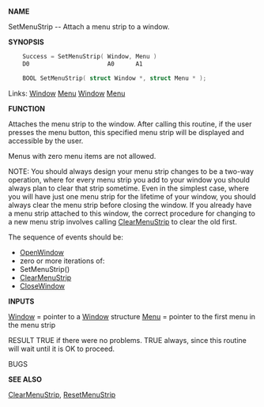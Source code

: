 
**NAME**

SetMenuStrip -- Attach a menu strip to a window.

**SYNOPSIS**

```c
    Success = SetMenuStrip( Window, Menu )
    D0                      A0      A1

    BOOL SetMenuStrip( struct Window *, struct Menu * );

```
Links: [Window](_00D4.md) [Menu](_00D4.md) [Window](_00D4.md) [Menu](_00D4.md) 

**FUNCTION**

Attaches the menu strip to the window.  After calling this routine,
if the user presses the menu button, this specified menu strip
will be displayed and accessible by the user.

Menus with zero menu items are not allowed.

NOTE:  You should always design your menu strip changes to be a
two-way operation, where for every menu strip you add to your
window you should always plan to clear that strip sometime.  Even
in the simplest case, where you will have just one menu strip for
the lifetime of your window, you should always clear the menu strip
before closing the window.  If you already have a menu strip attached
to this window, the correct procedure for changing to a new menu
strip involves calling [ClearMenuStrip](ClearMenuStrip.md) to clear the old first.

The sequence of events should be:
- [OpenWindow](OpenWindow.md)
- zero or more iterations of:
- SetMenuStrip()
- [ClearMenuStrip](ClearMenuStrip.md)
- [CloseWindow](CloseWindow.md)

**INPUTS**

[Window](_00D4.md) = pointer to a [Window](_00D4.md) structure
[Menu](_00D4.md) = pointer to the first menu in the menu strip

RESULT
TRUE if there were no problems.  TRUE always, since this routine
will wait until it is OK to proceed.

BUGS

**SEE ALSO**

[ClearMenuStrip](ClearMenuStrip.md), [ResetMenuStrip](ResetMenuStrip.md)
